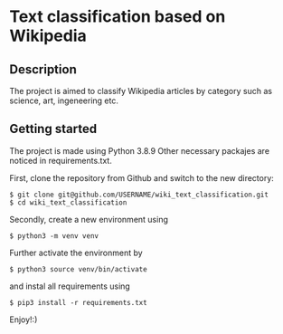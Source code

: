# Text classification based on Wikipedia

## Description

The project is aimed to classify Wikipedia articles by category such as science, art, ingeneering etc.

## Getting started
The project is made using Python 3.8.9 Other necessary packajes are noticed in requirements.txt.

First, clone the repository from Github and switch to the new directory:

    $ git clone git@github.com/USERNAME/wiki_text_classification.git
    $ cd wiki_text_classification

Secondly, create a new environment using

    $ python3 -m venv venv

Further activate the environment by

    $ python3 source venv/bin/activate

and instal all requirements using

    $ pip3 install -r requirements.txt

Enjoy!:)